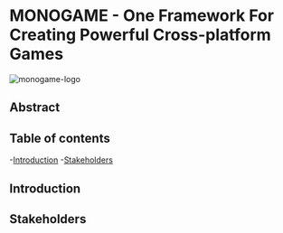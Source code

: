 # MONOGAME - One Framework For Creating Powerful Cross-platform Games

![monogame-logo](https://raw.githubusercontent.com/MonoGame/MonoGame.Logo/master/FullColorOnLight/SquareLogo_128px.png)

## Abstract

## Table of contents
-[Introduction](#Introduction)
-[Stakeholders](#Stakeholders)

## Introduction

## Stakeholders

